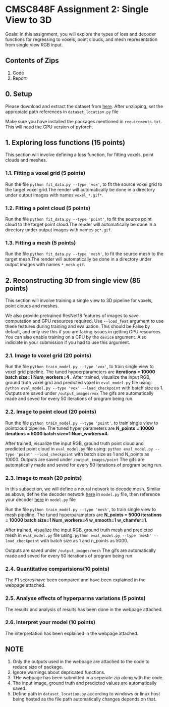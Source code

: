 # CMSC848F Assignment 2: Single View to 3D

Goals: In this assignment, you will explore the types of loss and decoder functions for regressing to voxels, point clouds, and mesh representation from single view RGB input.

## Contents of Zips
1. Code
2. Report

## 0. Setup

Please download and extract the dataset from [here](https://drive.google.com/file/d/1VoSmRA9KIwaH56iluUuBEBwCbbq3x7Xt/view?usp=sharing).
After unzipping, set the appropiate path references in `dataset_location.py` file

Make sure you have installed the packages mentioned in `requirements.txt`.
This  will need the GPU version of pytorch.

## 1. Exploring loss functions (15 points)
This section will involve defining a loss function, for fitting voxels, point clouds and meshes.

### 1.1. Fitting a voxel grid (5 points)

Run the file `python fit_data.py --type 'vox'`, to fit the source voxel grid to the target voxel grid.The render will automatically be done in a directory under output images with names `voxel_*.gif*`.


### 1.2. Fitting a point cloud (5 points)
Run the file `python fit_data.py --type 'point'`, to fit the source point cloud to the target point cloud.The render will automatically be done in a directory under output images with names `pc*.gif`.



### 1.3. Fitting a mesh (5 points)

Run the file `python fit_data.py --type 'mesh'`, to fit the source mesh to the target mesh.The render will automatically be done in a directory under output images with names `*_mesh.gif`.


## 2. Reconstructing 3D from single view (85 points)
This section will involve training a single view to 3D pipeline for voxels, point clouds and meshes.

We also provide pretrained ResNet18 features of images to save computation and GPU resources required. Use `--load_feat` argument to use these features during training and evaluation. This should be False by default, and only use this if you are facing issues in getting GPU resources. You can also enable training on a CPU by the `device` argument. Also indiciate in your submission if you had to use this argument.

### 2.1. Image to voxel grid (20 points)


Run the file `python train_model.py --type 'vox'`, to train single view to voxel grid pipeline.
The tuned hypoerparameters are  **iterations = 10000 batch size=1 Num_workers=4 .**
After trained, visualize the input RGB, ground truth voxel grid and predicted voxel in `eval_model.py` file using:
`python eval_model.py --type 'vox' --load_checkpoint` with batch size as 1.
Outputs are saved under `/output_images/vox`
The gifs are automatically made and seved for every 50 iterations of program being run.

### 2.2. Image to point cloud (20 points)
Run the file `python train_model.py --type 'point'`, to train single view to pointcloud pipeline.
The tuned hyper parameters are **N_points = 10000 iterations = 5000 batch size=1 Num_workers=4.**

After trained, visualize the input RGB, ground truth point cloud and predicted  point cloud in `eval_model.py` file using:
`python eval_model.py --type 'point' --load_checkpoint` with batch size as 1 and  N_points as 10000.
Outputs are saved under `/output_images/point`
The gifs are automatically made and seved for every 50 iterations of program being run.

### 2.3. Image to mesh (20 points)
In this subsection, we will define a neural network to decode mesh.
Similar as above, define the decoder network [here](https://github.com/848f-3DVision/assignment2/blob/main/model.py#L177) in `model.py` file, then reference your decoder [here](https://github.com/848f-3DVision/assignment2/blob/main/model.py#L220) in `model.py` file

Run the file `python train_model.py --type 'mesh'`, to train single view to mesh pipeline.
The tuned hyperparameters are **N_points = 5000 iterations = 10000 batch size=1 Num_workers=4 w_smooth=1 w_chamfer=1**.

After trained, visualize the input RGB, ground truth mesh and predicted mesh in `eval_model.py` file using:
`python eval_model.py --type 'mesh' --load_checkpoint` with batch size as 1 and n_points as 5000.

Outputs are saved under `/output_images/mesh`
The gifs are automatically made and seved for every 50 iterations of program being run.

### 2.4. Quantitative comparisions(10 points)
The F1 scores have been compared and have been explained in the webpage attached.

### 2.5. Analyse effects of hyperparms variations (5 points)
The results and analysis of results has been done in the webpage attached.

### 2.6. Interpret your model (10 points)
The interpretation has been explained in the webpage attached.

## NOTE

1. Only the outputs used in the webpage are attached to the code to reduce size of package.
2. Ignore warnings about depricated functions.
3. THe webpage has been submitted in a seperate zip along with the code.
4. The input image, ground truth and predicted values are automatically saved.
5. Define path in  `dataset_location.py` according to windows or linux host being hosted as the file path automatically changes depends on that.